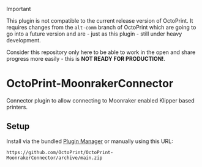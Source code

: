> [!IMPORTANT]
>
> This plugin is not compatible to the current release version of OctoPrint. It requires changes from the `alt-comm` branch
> of OctoPrint which are going to go into a future version and are - just as this plugin - still under heavy development.
>
> Consider this repository only here to be able to work in the open and share progress more easily - this is **NOT READY FOR
> PRODUCTION!**.

# OctoPrint-MoonrakerConnector

Connector plugin to allow connecting to Moonraker enabled Klipper based printers.

## Setup

Install via the bundled [Plugin Manager](https://docs.octoprint.org/en/main/bundledplugins/pluginmanager.html)
or manually using this URL:

    https://github.com/OctoPrint/OctoPrint-MoonrakerConnector/archive/main.zip
